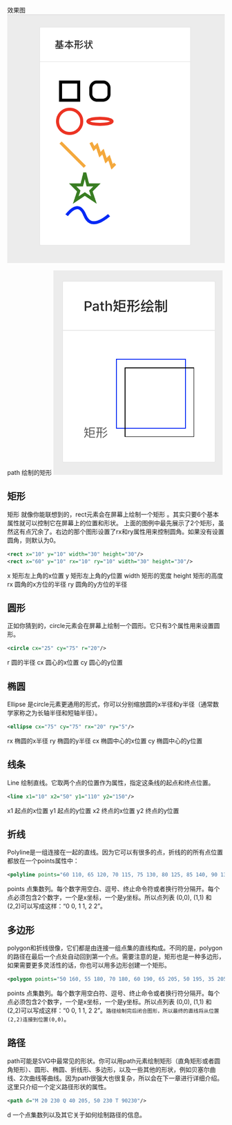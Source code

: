 效果图
![效果图](https://raw.githubusercontent.com/LiXiaoRan/PicGoBed/master/img/20191202190018.png)

path 绘制的矩形
![](https://raw.githubusercontent.com/LiXiaoRan/PicGoBed/master/img/20191203095712.png)
## 矩形
矩形
就像你能联想到的，rect元素会在屏幕上绘制一个矩形 。其实只要6个基本属性就可以控制它在屏幕上的位置和形状。 上面的图例中最先展示了2个矩形，虽然这有点冗余了。右边的那个图形设置了rx和ry属性用来控制圆角。如果没有设置圆角，则默认为0。
```xml
<rect x="10" y="10" width="30" height="30"/>
<rect x="60" y="10" rx="10" ry="10" width="30" height="30"/>
```
x
矩形左上角的x位置
y
矩形左上角的y位置
width
矩形的宽度
height
矩形的高度
rx
圆角的x方位的半径
ry
圆角的y方位的半径

## 圆形 
正如你猜到的，circle元素会在屏幕上绘制一个圆形。它只有3个属性用来设置圆形。
```xml
<circle cx="25" cy="75" r="20"/>
```
r
圆的半径
cx
圆心的x位置
cy
圆心的y位置

## 椭圆
Ellipse 是circle元素更通用的形式，你可以分别缩放圆的x半径和y半径（通常数学家称之为长轴半径和短轴半径）。
```xml
<ellipse cx="75" cy="75" rx="20" ry="5"/>
```
rx
椭圆的x半径
ry
椭圆的y半径
cx
椭圆中心的x位置
cy
椭圆中心的y位置

## 线条
Line 绘制直线。它取两个点的位置作为属性，指定这条线的起点和终点位置。
```xml
<line x1="10" x2="50" y1="110" y2="150"/>
```
x1
起点的x位置
y1
起点的y位置
x2
终点的x位置
y2
终点的y位置

## 折线
Polyline是一组连接在一起的直线。因为它可以有很多的点，折线的的所有点位置都放在一个points属性中：
```xml
<polyline points="60 110, 65 120, 70 115, 75 130, 80 125, 85 140, 90 135, 95 150, 100 145"/>
```
points
点集数列。每个数字用空白、逗号、终止命令符或者换行符分隔开。每个点必须包含2个数字，一个是x坐标，一个是y坐标。所以点列表 (0,0), (1,1) 和(2,2)可以写成这样：“0 0, 1 1, 2 2”。


## 多边形
polygon和折线很像，它们都是由连接一组点集的直线构成。不同的是，polygon的路径在最后一个点处自动回到第一个点。需要注意的是，矩形也是一种多边形，如果需要更多灵活性的话，你也可以用多边形创建一个矩形。

```xml
<polygon points="50 160, 55 180, 70 180, 60 190, 65 205, 50 195, 35 205, 40 190, 30 180, 45 180"/>
```
points
点集数列。每个数字用空白符、逗号、终止命令或者换行符分隔开。每个点必须包含2个数字，一个是x坐标，一个是y坐标。所以点列表 (0,0), (1,1) 和(2,2)可以写成这样：“0 0, 1 1, 2 2”。`路径绘制完后闭合图形，所以最终的直线将从位置(2,2)连接到位置(0,0)`。

## 路径
path可能是SVG中最常见的形状。你可以用path元素绘制矩形（直角矩形或者圆角矩形）、圆形、椭圆、折线形、多边形，以及一些其他的形状，例如贝塞尔曲线、2次曲线等曲线。因为path很强大也很复杂，所以会在下一章进行详细介绍。这里只介绍一个定义路径形状的属性。
```xml
<path d="M 20 230 Q 40 205, 50 230 T 90230"/>
```
d
一个点集数列以及其它关于如何绘制路径的信息。


